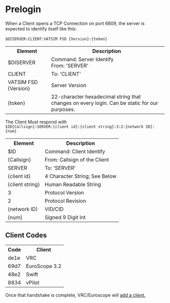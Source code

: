 # Prelogin
When a Client opens a TCP Connection on port 6809, the server is expected to identify itself like this: \
\
`$DISERVER:CLIENT:VATSIM FSD {Version}:{token}` 

<table>
    <tr>
        <th>Element</th>
        <th>Description</th>
    </tr>
    <tr>
        <td>$DISERVER</td>
        <td>Command: Server Identify <br> From: 'SERVER'</td>
    </tr>
    <tr>
        <td>CLIENT</td>
        <td>To: 'CLIENT'</td>
    </tr>
    <tr>
        <td>VATSIM FSD {Version}</td>
        <td>Server Version</td>
    </tr>
    <tr>
        <td>{token}</td>
        <td>22-character hexadecimal string that changes on every login. Can be static for our purposes.</td>
    </tr>
</table>

The Client Must respond with <br>
`$ID{Callsign}:SERVER:{client id}:{client string}:3:2:{network ID}:{num}`
<table>
    <tr>
        <th>Element</th>
        <th>Description</th>
    </tr>
    <tr>
        <td>$ID</td>
        <td>Command: Client Identify</td>
    </tr>
    <tr>
        <td>{Callsign}</td>
        <td>From: Callsign of the Client</td>
    </tr>
    <tr>
        <td>SERVER</td>
        <td>To: 'SERVER'</td>
    </tr>
    <tr>
        <td>{client id}</td>
        <td>4 Character String; See Below</td>
    </tr>
    <tr>
        <td>{client string}</td>
        <td>Human Readable String</td>
    </tr>
    <tr>
        <td>3</td>
        <td>Protocol Version</td>
    </tr>
    <tr>
        <td>2</td>
        <td>Protocol Revision</td>
    </tr>
    <tr>
        <td>{network ID}</td>
        <td>VID/CID</td>
    </tr>
    <tr>
        <td>{num}</td>
        <td>Signed 9 Digit Int</td>
    </tr>
</table>
<h2> Client Codes </h2>
<table>
    <tr>
        <th>Code</th>
        <th>Client</th>
    </tr>
    <tr>
        <td>de1e</td>
        <td>VRC</td>
    </tr>
    <tr>
        <td>69d7</td>
        <td>EuroScope 3.2</td>
    </tr>
    <tr>
        <td>48e2</td>
        <td>Swift</td>
    </tr>
    <tr>
        <td>8834</td>
        <td>vPilot</td>
    </tr>
</table>

Once that handshake is complete, VRC/Euroscope will 
[add a client.](addclient.md)
